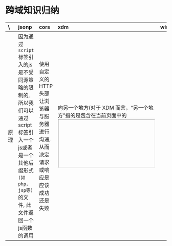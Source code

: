 # 跨域知识归纳

|    \       |       jsonp       |       cors        |       xdm     |       window.name         |       document.domain         |           location.hash           |
|:----------|:------------------|:------------------|:--------------|:--------------------------|:------------------------------|:----------------------------------|
|  原理      | 因为通过`script`标签引入的js是不受同源策略的限制的, 所以我们可以通过script标签引入一个js或者是一个其他后缀形式`(如php，jsp等)`的文件, 此文件返回一个js函数的调用 |   使用自定义的HTTP头部让浏览器与服务器进行沟通, 从而决定请求或响应是应该成功还是失败  | 向另一个地方(对于 XDM 而言，“另一个地方”指的是包含在当前页面中的<iframe>元素，或者由当前页面弹出的窗口)传递数据    |  在一个窗口(window)的生命周期内,窗口载入的所有的页面都是共享一个window.name的  |   把 `http://www.damonare.cn/a.html` 和 `http://damonare.cn/b.html` 这两个页面的 `document.domain` 都设成相同的域名   |   改变URL的hash部分来进行双向通信 |
|  手段   |   script标签    |   AJAX    |   postMessage/onmessage   |   iframe  |   iframe      |   iframe          |
|  兼容性      | 最好    |   不低于IE10     |   基本没问题, ie低版本有瑕疵 |   所有  |   只能把document.domain设置成自身或更高一级的父域，且主域必须相同 |   有些浏览器不支持onhashchange事件，需要轮询来获知URL的改变  |
|  页面间通讯  | 否     |     否   |   可以  |   可以  |   可以  |   可以  |
|  http请求类型   | 只支持GET请求  |   所有    |   不支持     |   不支持 |   不支持 |
|  数据限制    |    无       |   无       |       无   |   字符串     |   字符串     |   字符串, 大小受url长度限制     |
|  错误信息   |    在数据中返回   |   status/readyState/放在数据中  |  e.origin |   在数据中返回 |   在数据中返回
|  安全性     |    不适合放敏感数据    |   适合      |   适合      |   不适合     |   不适合     |       不适合     |
|  其它负面影响   |   无   |   无   |   无   |   无   |   无   |   造成不必要的历史记录   |
